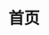 ---
home: true
layout: BlogHome
icon: house
title: 首页
heroText: Happier's Blog
heroFullScreen: true
tagline: 悟已往之不谏，知来者之可追
---
